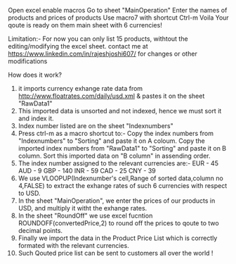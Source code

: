 Open excel
enable macros
Go to sheet "MainOperation"
Enter the names of products and prices of products
Use macro7 with shortcut Ctrl-m
Voila
Your qoute is ready on them main sheet with 6 currencies!

Limitation:-
For now you can only list 15 products, withtout the editing/modifying the excel sheet.
contact me at https://www.linkedin.com/in/rajeshjoshi607/ for changes or other modifications


How does it work?

1) it imports  currency exhange rate data from  http://www.floatrates.com/daily/usd.xml & pastes it on the sheet "RawData1"
2) This imported data is unsorted and not indexed, hence we must sort it and index it.
2) Index number listed  are on the sheet "Indexnumbers"
3) Press ctrl-m as a macro shortcut to:-
 Copy the index numbers from "Indexnumbers" to "Sorting" and paste it on A coloum.
Copy the  imported index numbers from "RawData1" to "Sorting" and paste it on B column.
Sort this imported data on "B column" in assending order.
4) The index number assigned to the relevant currencies are:-
	EUR - 45
	AUD -   9
	GBP -  140
	INR -   59
	CAD - 25
	CNY - 39
5) We use VLOOPUP(Indexnumber's cell,Range of sorted data,column no 4,FALSE) to extract the exhange rates of such 6 currencies with respect to USD.
6) In the  sheet "MainOperation", we enter the prices of our products in USD, and multiply it witht the exhange rates.
7) In the sheet "RoundOff" we  use excel fucntion ROUNDOFF(convertedPrice,2) to round off the prices to qoute to two decimal points.
8) Finally we import the data in the Product Price List which is correctly formated with the relevant currencies.
9) Such Qouted price list can be sent to customers all over the world !
